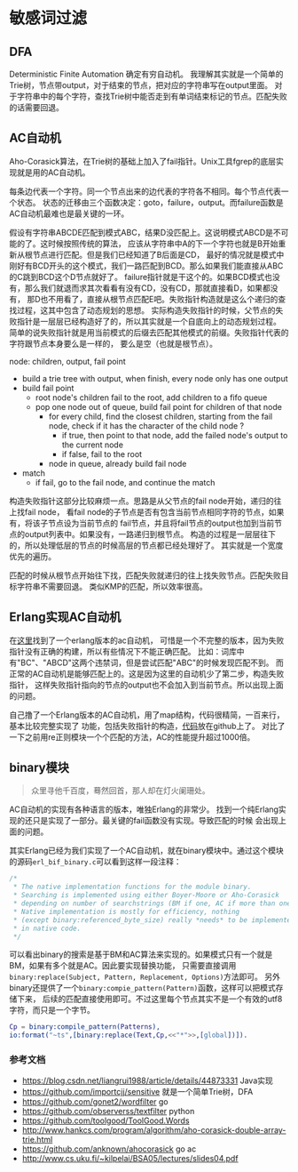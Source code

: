 # 敏感词过滤

## DFA
Deterministic Finite Automation 确定有穷自动机。
我理解其实就是一个简单的Trie树，节点带output，对于结束的节点，把对应的字符串写在output里面。
对于字符串中的每个字符，查找Trie树中能否走到有单词结束标记的节点。匹配失败的话需要回退。

## AC自动机
Aho-Corasick算法，在Trie树的基础上加入了fail指针。Unix工具fgrep的底层实现就是用的AC自动机。

每条边代表一个字符。同一个节点出来的边代表的字符各不相同。每个节点代表一个状态。
状态的迁移由三个函数决定：goto，failure，output。而failure函数是AC自动机最难也是最关键的一环。

假设有字符串ABCDE匹配到模式ABC，结果D没匹配上。这说明模式ABCD是不可能的了。这时候按照传统的算法，
应该从字符串中A的下一个字符也就是B开始重新从根节点进行匹配。但是我们已经知道了B后面是CD，
最好的情况就是模式中刚好有BCD开头的这个模式，我们一路匹配到BCD。那么如果我们能直接从ABC的C跳到BCD这个D节点就好了。
failure指针就是干这个的。如果BCD模式也没有，那么我们就退而求其次看看有没有CD，没有CD，那就直接看D，如果都没有，
那D也不用看了，直接从根节点匹配E吧。失败指针构造就是这么个递归的查找过程，这其中包含了动态规划的思想。
实际构造失败指针的时候，父节点的失败指针是一层层已经构造好了的，所以其实就是一个自底向上的动态规划过程。
简单的说失败指针就是用当前模式的后缀去匹配其他模式的前缀。失败指针代表的字符跟节点本身要么是一样的，
要么是空（也就是根节点）。

node: children, output, fail point
* build a trie tree with output, when finish, every node only has one output
* build fail point
  - root node's children fail to the root, add children to a fifo queue
  - pop one node out of queue, build fail point for children of that node
    - for every child, find the closest children, starting from the fail node,
        check if it has the character of the child node ?
      - if true, then point to that node, add the failed node's output to the current node
      - if false, fail to the root
    - node in queue, already build fail node
* match
  - if fail, go to the fail node, and continue the match

构造失败指针这部分比较麻烦一点。思路是从父节点的fail node开始，递归的往上找fail node，
看fail node的子节点是否有包含当前节点相同字符的节点，如果有，将该子节点设为当前节点的
fail节点，并且将fail节点的output也加到当前节点的output列表中。如果没有，一路递归到根节点。
构造的过程是一层层往下的，所以处理低层的节点的时候高层的节点都已经处理好了。
其实就是一个宽度优先的遍历。

匹配的时候从根节点开始往下找，匹配失败就递归的往上找失败节点。匹配失败目标字符串不需要回退。
类似KMP的匹配，所以效率很高。

## Erlang实现AC自动机

在[这里](https://github.com/josemic/ahocorasick.git)找到了一个erlang版本的ac自动机，
可惜是一个不完整的版本，因为失败指针没有正确的构建，所以有些情况下不能正确匹配。
比如：词库中有"BC"、"ABCD"这两个违禁词，但是尝试匹配"ABC"的时候发现匹配不到。
而正常的AC自动机是能够匹配上的。这是因为这里的自动机少了第二步，构造失败指针，
这样失败指针指向的节点的output也不会加入到当前节点。所以出现上面的问题。

自己撸了一个Erlang版本的AC自动机，用了map结构，代码很精简，一百来行，基本比较完整实现了
功能，包括失败指针的构造，[代码](https://github.com/wudeng/aho-corasick.git)放在github上了。
对比了一下之前用re正则模块一个个匹配的方法，AC的性能提升超过1000倍。

## binary模块

> 众里寻他千百度，蓦然回首，那人却在灯火阑珊处。

AC自动机的实现有各种语言的版本，唯独Erlang的非常少。
找到一个纯Erlang实现的还只是实现了一部分。最关键的fail函数没有实现。导致匹配的时候
会出现上面的问题。

其实Erlang已经为我们实现了一个AC自动机，就在binary模块中。通过这个模块
的源码`erl_bif_binary.c`可以看到这样一段注释：
``` c
/*
 * The native implementation functions for the module binary.
 * Searching is implemented using either Boyer-Moore or Aho-Corasick
 * depending on number of searchstrings (BM if one, AC if more than one).
 * Native implementation is mostly for efficiency, nothing
 * (except binary:referenced_byte_size) really *needs* to be implemented
 * in native code.
 */
```
可以看出binary的搜索是基于BM和AC算法来实现的。如果模式只有一个就是BM，如果有多个就是AC。因此要实现替换功能，
只需要直接调用`binary:replace(Subject, Pattern, Replacement, Options)`方法即可。
另外binary还提供了一个`binary:compie_pattern(Pattern)`函数，这样可以把模式存储下来，
后续的匹配直接使用即可。不过这里每个节点其实不是一个有效的utf8字符，而只是一个字节。

```erlang
Cp = binary:compile_pattern(Patterns),
io:format("~ts",[binary:replace(Text,Cp,<<"*">>,[global])]).
```

### 参考文档
* https://blog.csdn.net/liangrui1988/article/details/44873331 Java实现
* https://github.com/importcjj/sensitive 就是一个简单Trie树，DFA
* https://github.com/gonet2/wordfilter go
* https://github.com/observerss/textfilter python
* https://github.com/toolgood/ToolGood.Words
* http://www.hankcs.com/program/algorithm/aho-corasick-double-array-trie.html
* https://github.com/anknown/ahocorasick go ac
* http://www.cs.uku.fi/~kilpelai/BSA05/lectures/slides04.pdf
